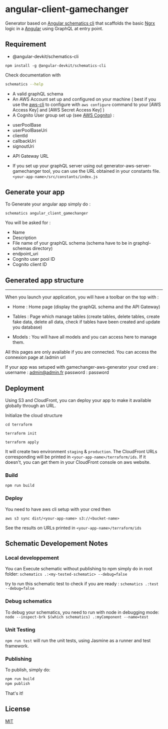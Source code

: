 # angular-client-gamechanger

Generator based on [Angular schematics cli](https://github.com/angular/angular-cli/blob/HEAD/packages/angular_devkit/schematics/README.md) that scaffolds the basic [Ngrx](https://ngrx.io/) logic in a [Angular](https://angular.io/) using GraphQL at entry point.

## Requirement

- @angular-devkit/schematics-cli 
```
npm install -g @angular-devkit/schematics-cli
```
Check documentation with
```bash
schematics --help
```
- A valid graphQL schema
- An AWS Account set up and configured on your machine ( best if you use the [aws-cli](https://docs.aws.amazon.com/cli/latest/userguide/cli-chap-install.html) to configure with `aws configure` command to your [AWS Access Key] and [AWS Secret Access Key] )
- A Cognito User group set up (see [AWS Cognito](https://docs.aws.amazon.com/cognito/latest/developerguide/cognito-user-pool-as-user-directory.html)) :
* userPoolBase 
* userPoolBaseUri 
* clientId 
* callbackUri 
* signoutUri 

- API Gateway URL
* If you set up your graphQL server using out generator-aws-server-gamechanger tool, you can use the URL obtained in your constants file.   
`<your-app-name>/src/constants/index.js`  


## Generate your app
 
To Generate your angular app simply do :

`schematics angular_client_gamechanger`

You will be asked for :

- Name
- Description
- File name of your graphQL schema (schema have to be in graphql-schemas directory)
- endpoint_uri
- Cognito user pool ID
- Cognito client ID 

## Generated app structure
___
When you launch your application, you will have a toolbar on the top with :

* Home : Home page (display the graphQL schema and the API Gateway)

* Tables : Page which manage tables (create tables, delete tables, create fake data, delete all data, check if tables have been created and update you database)

* Models : You will have all models and you can access here to manage them.

All this pages are only available if you are connected. You can access the connexion page at <your-app>/admin url 

If your app was setuped with gamechanger-aws-generator your cred are :
username : admin@admin.fr 
password : password

## Deployment
Using S3 and CloudFront, you can deploy your app to make it available globally through an URL.

Initialize the cloud structure
````
cd terraform 
````
````
terraform init
````
````
terraform apply 
````
It will create two environment `staging` & `production`.
The CloudFront URLs corresponding will be printed in `<your-app-name>/terraform/ids`. If it doesn't, you can get them in your CloudFront console on aws website.  

### Build

````
npm run build
````
### Deploy

You need to have aws cli setup with your cred then 
````
aws s3 sync dist/<your-app-name> s3://<bucket-name>
````

See the results on URLs printed in `<your-app-name>/terraform/ids`

## Schematic Developement Notes 

### Local developpement

You can Execute schematic without publishing to npm simply do in root folder:
`schematics .:<my-tested-schematic> --debug=false`

try to run this schematic test to check if you are ready :
`schematics .:test --debug=false`

### Debug schematics

To debug your schematics, you need to run with node in debugging mode:
`node --inspect-brk $(which schematics) .:myComponent --name=test`

### Unit Testing

`npm run test` will run the unit tests, using Jasmine as a runner and test framework.

### Publishing

To publish, simply do:

```bash
npm run build
npm publish
```

That's it!

## License
[MIT](https://choosealicense.com/licenses/mit/)
